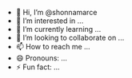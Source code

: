 - 👋 Hi, I’m @shonnamarce
- 👀 I’m interested in ...
- 🌱 I’m currently learning ...
- 💞️ I’m looking to collaborate on ...
- 📫 How to reach me ...
- 😄 Pronouns: ...
- ⚡ Fun fact: ...

<!---
shonnamarce/shonnamarce is a ✨ special ✨ repository because its `README.md` (this file) appears on your GitHub profile.
You can click the Preview link to take a look at your changes.
--->
